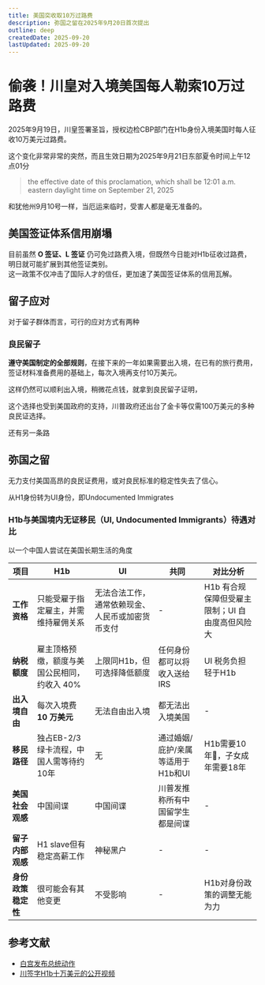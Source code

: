 ```yaml
---
title: 美国突收取10万过路费
description: 弥国之留在2025年9月20日首次提出
outline: deep
createdDate: 2025-09-20
lastUpdated: 2025-09-20
---
```

# 偷袭！川皇对入境美国每人勒索10万过路费

2025年9月19日，川皇签署圣旨，授权边检CBP部门在H1b身份入境美国时每人征收10万美元过路费。

这个变化非常非常的突然，而且生效日期为2025年9月21日东部夏令时间上午12点01分

> the effective date of this proclamation, which shall be 12:01 a.m. eastern daylight time on September 21, 2025

和犹他州9月10号一样，当厄运来临时，受害人都是毫无准备的。

## 美国签证体系信用崩塌

目前虽然 **O 签证、L 签证** 仍可免过路费入境，但既然今日能对H1b征收过路费，明日就可能扩展到其他签证类别。  
这一政策不仅冲击了国际人才的信任，更加速了美国签证体系的信用瓦解。

## 留子应对

对于留子群体而言，可行的应对方式有两种

### 良民留子

**遵守美国制定的全部规则**，在接下来的一年如果需要出入境，在已有的旅行费用，签证材料准备费用的基础上，每次入境再支付10万美元。

这样仍然可以顺利出入境，稍微花点钱，就拿到良民留子证明，

这个选择也受到美国政府的支持，川普政府还出台了金卡等仅需100万美元的多种良民证选择。

还有另一条路

## 弥国之留

无力支付美国高昂的良民证费用，或对良民标准的稳定性失去了信心。

从H1身份转为UI身份，即Undocumented Immigrates

### H1b与美国境内无证移民（UI, Undocumented Immigrants）待遇对比

以一个中国人尝试在美国长期生活的角度

| 项目              | H1b                                               | UI                     | 共同                                                                 | 对比分析                                                                                 |
|-------------------|----------------------------------------------------|-----------------------------------------------------|--------------------------------------------------------------------------------------|------------------------------------------------------------------------------------------|
| **工作资格**       | 只能受雇于指定雇主，并需维持雇佣关系                | 无法合法工作，通常依赖现金、人民币或加密货币支付     | - | H1b 有合规保障但受雇主限制；UI 自由度高但风险大                          |
| **纳税额度**       | 雇主顶格预缴，额度与美国公民相同，约收入 40%        | 上限同H1b，但可选择降低额度                         | 任何身份都可以将收入送给IRS                     | UI 税务负担轻于H1b           |
| **出入境自由**     | 每次入境费 **10 万美元**                   | 无法自由出入境                                       | 都无法出入境美国                         | -                                                  |
| **移民路径**       | 独占EB-2/3绿卡流程，中国人需等待约10年                 | 无                                 | 通过婚姻/庇护/亲属等适用于H1b和UI                        | H1b需要10年🤡，子女成年需要18年                         |
| **美国社会观感**   | 中国间谍          | 中国间谍                     | 川普发推称所有中国留学生都是间谍                 | -                                     |
| **留子内部观感**   | H1 slave但有稳定高薪工作               | 神秘黑户                | -         | -                   |
| **身份政策稳定性**   |  很可能会有其他变更              | 不受影响                |    -      |       H1b对身份政策的调整无能为力             |


## 参考文献
- [白宫发布总统动作](https://www.whitehouse.gov/presidential-actions/2025/09/restriction-on-entry-of-certain-nonimmigrant-workers/)
- [川签字H1b十万美元的公开视频](https://www.youtube.com/watch?v=d9rENKjxMiw)

